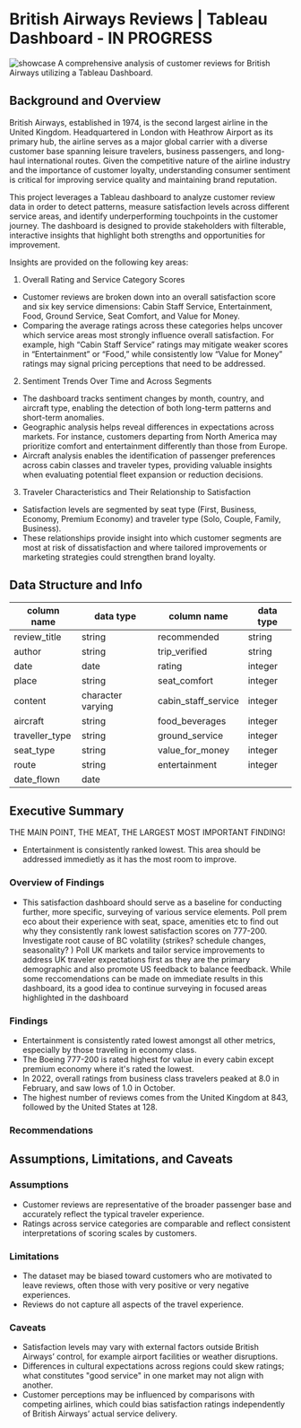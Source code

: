 # British Airways Reviews | Tableau Dashboard - IN PROGRESS
![showcase](https://github.com/user-attachments/assets/04bbc344-f620-4a7e-9dd8-e367f73d5fe7)
A comprehensive analysis of customer reviews for British Airways utilizing a Tableau Dashboard.
## Background and Overview
British Airways, established in 1974, is the second largest airline in the United Kingdom. Headquartered in London with Heathrow Airport as its primary hub, the airline serves as a major global carrier with a diverse customer base spanning leisure travelers, business passengers, and long-haul international routes. Given the competitive nature of the airline industry and the importance of customer loyalty, understanding consumer sentiment is critical for improving service quality and maintaining brand reputation.

This project leverages a Tableau dashboard to analyze customer review data in order to detect patterns, measure satisfaction levels across different service areas, and identify underperforming touchpoints in the customer journey. The dashboard is designed to provide stakeholders with filterable, interactive insights that highlight both strengths and opportunities for improvement.

Insights are provided on the following key areas:
1) Overall Rating and Service Category Scores
- Customer reviews are broken down into an overall satisfaction score and six key service dimensions: Cabin Staff Service, Entertainment, Food, Ground Service, Seat Comfort, and Value for Money.
- Comparing the average ratings across these categories helps uncover which service areas most strongly influence overall satisfaction. For example, high “Cabin Staff Service” ratings may mitigate weaker scores in “Entertainment” or “Food,” while consistently low “Value for Money” ratings may signal pricing perceptions that need to be addressed.
2) Sentiment Trends Over Time and Across Segments
- The dashboard tracks sentiment changes by month, country, and aircraft type, enabling the detection of both long-term patterns and short-term anomalies.
- Geographic analysis helps reveal differences in expectations across markets. For instance, customers departing from North America may prioritize comfort and entertainment differently than those from Europe.
- Aircraft analysis enables the identification of passenger preferences across cabin classes and traveler types, providing valuable insights when evaluating potential fleet expansion or reduction decisions.
3) Traveler Characteristics and Their Relationship to Satisfaction
- Satisfaction levels are segmented by seat type (First, Business, Economy, Premium Economy) and traveler type (Solo, Couple, Family, Business).
- These relationships provide insight into which customer segments are most at risk of dissatisfaction and where tailored improvements or marketing strategies could strengthen brand loyalty.


## Data Structure and Info
|   column name       |     data type     |     column name     | data type           |   
|  -------------------| ------------------| ------------------- |---------------------|           
|   review_title      |    string         |       recommended   |       string        |
|       author        |       string      |     trip_verified   |    string           |
|     date            |     date          |     rating          |     integer         |
|    place            |     string        |      seat_comfort   |      integer        |     
|     content         |character varying  | cabin_staff_service |  integer            |    
|   aircraft          |     string        | food_beverages      | integer             |
| traveller_type      |       string      |  ground_service     | integer             |
|     seat_type       |       string      | value_for_money     | integer             |
|     route           |       string      | entertainment       | integer             |
| date_flown          |        date       |
## Executive Summary
THE MAIN POINT, THE MEAT, THE LARGEST MOST IMPORTANT FINDING!

- Entertainment is consistently ranked lowest. This area should be addressed immedietly as it has the most room to improve.    
### Overview of Findings
- This satisfaction dashboard should serve as a baseline for conducting further, more specific, surveying of various service elements. Poll prem eco about their experience with seat, space, amenities etc to find out why they consistently rank lowest satisfaction scores on 777-200. Investigate root cause of BC volatility (strikes? schedule changes, seasonality? ) Poll UK markets and tailor service improvements to address UK traveler expectations first as they are the primary demographic and also promote US feedback to balance feedback. While some reccomendations can be made on immediate results in this dashboard, its a good idea to continue surveying in focused areas highlighted in the dashboard
### Findings
- Entertainment is consistently rated lowest amongst all other metrics, especially by those traveling in economy class.
- The Boeing 777-200 is rated highest for value in every cabin except premium economy where it's rated the lowest.
- In 2022, overall ratings from business class travelers peaked at 8.0 in February, and saw lows of 1.0 in October.
- The highest number of reviews comes from the United Kingdom at 843, followed by the United States at 128.
### Recommendations
## Assumptions, Limitations, and Caveats
### Assumptions
- Customer reviews are representative of the broader passenger base and accurately reflect the typical traveler experience.
- Ratings across service categories are comparable and reflect consistent interpretations of scoring scales by customers.
### Limitations
- The dataset may be biased toward customers who are motivated to leave reviews, often those with very positive or very negative experiences.
- Reviews do not capture all aspects of the travel experience. 
### Caveats
- Satisfaction levels may vary with external factors outside British Airways’ control, for example airport facilities or weather disruptions.
- Differences in cultural expectations across regions could skew ratings; what constitutes "good service" in one market may not align with another.
- Customer perceptions may be influenced by comparisons with competing airlines, which could bias satisfaction ratings independently of British Airways’ actual service delivery.

